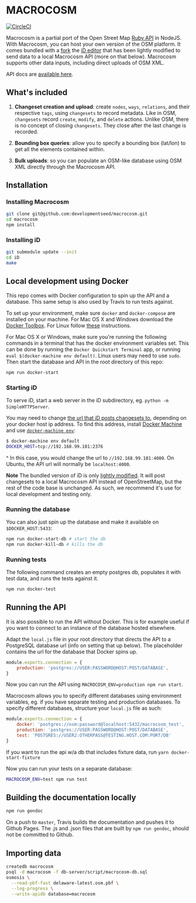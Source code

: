 # MACROCOSM
[![CircleCI](https://circleci.com/gh/orma/openroads-vn-api.svg?style=svg)](https://circleci.com/gh/orma/openroads-vn-api)

Macrocosm is a partial port of the Open Street Map [Ruby API](https://github.com/openstreetmap/openstreetmap-website) in NodeJS. With Macrocosm, you can host your own version of the OSM platform. It comes bundled with a [fork](https://github.com/macrocosm/iD) the [iD editor](https://github.com/openstreetmap/iD) that has been lightly modified to send data to a local Macrocosm API (more on that below). Macrocosm supports other data inputs, including direct uploads of OSM XML.

API docs are [available here](http://devseed.com/macrocosm/).

## What's included

1. **Changeset creation and upload**: create `nodes`, `ways`, `relations`, and their respective `tags`, using `changesets` to record metadata. Like in OSM, `changesets` record `create`, `modify`, and `delete` actions. Unlike OSM, there is no concept of closing `changesets`. They close after the last change is recorded.

2. **Bounding box queries**: allow you to specify a bounding box (lat/lon) to get all the elements contained within.

3. **Bulk uploads**: so you can populate an OSM-like database using OSM XML directly through the Macrocosm API.

## Installation

### Installing Macrocosm
```sh
git clone git@github.com:developmentseed/macrocosm.git
cd macrocosm
npm install
```

### Installing iD
```sh
git submodule update --init
cd iD
make
```

## Local development using Docker
This repo comes with Docker configuration to spin up the API and a database. This same setup is also used by Travis to run tests against.

To set up your environment, make sure `docker` and `docker-compose` are installed on your machine. For Mac OS X and Windows download the [Docker Toolbox](https://www.docker.com/docker-toolbox). For Linux follow [these](https://docs.docker.com/compose/install/) instructions.

For Mac OS X or Windows, make sure you're running the following commands in a terminal that has the docker environment variables set. This can be done by running the `Docker Quickstart Terminal` app, or running `eval $(docker-machine env default)`. Linux users may need to use `sudo`. Then start the database and API in the root directory of this repo:

```sh
npm run docker-start
```

### Starting iD

To serve iD, start a web server in the iD subdirectory, eg. `python -m SimpleHTTPServer`.

You may need to change [the url that iD posts changesets to](https://github.com/macrocosm/iD/blob/master/js/id/core/connection.js#L29), depending on your docker host ip address. To find this address, install [Docker Machine](https://docs.docker.com/machine/install-machine/) and use [`docker-machine env`](https://docs.docker.com/machine/reference/env/):

```sh
$ docker-machine env default
DOCKER_HOST=tcp://192.168.99.101:2376
```

^ In this case, you would change the url to `//192.168.99.101:4000`. On Ubuntu, the API url will normally be `localhost:4000`.

**Note** The bundled version of iD is only [lightly modified](https://github.com/macrocosm/iD/pull/1/commits/c7cc2f76c9719a294cdb72764c4942ea36910d2e). It will post changesets to a local Macrocosm API instead of OpenStreetMap, but the rest of the code base is unchanged. As such, we recommend it's use for local development and testing only.

### Running the database
You can also just spin up the database and make it available on `$DOCKER_HOST:5433`:

```sh
npm run docker-start-db # start the db
npm run docker-kill-db # kills the db
```

### Running tests
The following command creates an empty postgres db, populates it with test data, and runs the tests against it.

```sh
npm run docker-test
```

## Running the API
It is also possible to run the API without Docker. This is for example useful if you want to connect to an instance of the database hosted elsewhere.

Adapt the `local.js` file in your root directory that directs the API to a PostgreSQL database url (info on setting that up below). The placeholder contains the url for the database that Docker spins up.

```javascript
module.exports.connection = {
    production: 'postgres://USER:PASSWORD@HOST:POST/DATABASE',
}
```

Now you can run the API using `MACROCOSM_ENV=production npm run start`.

Macrocosm allows you to specify different databases using environment variables, eg. if you have separate testing and production databases. To specify different databases, structure your `local.js` file as such:

```js
module.exports.connection = {
    docker: 'postgres://osm:password@localhost:5432/macrocosm_test',
    production: 'postgres://USER:PASSWORD@HOST:POST/DATABASE',
    test: 'POSTGRES://USER2:OTHERPASS@TESTING.HOST.COM:PORT/DB'
}
```

If you want to run the api w/a db that includes fixture data, run `yarn docker-start-fixture`

Now you can run your tests on a separate database:

```sh
MACROCOSM_ENV=test npm run test
```

## Building the documentation locally

```sh
npm run gendoc
```

On a push to `master`, Travis builds the documentation and pushes it to Github Pages. The .js and .json files that are built by `npm run gendoc`, should not be committed to Github.

## Importing data

```bash
createdb macrocosm
psql -d macrocosm -f db-server/script/macrocosm-db.sql
osmosis \
  --read-pbf-fast delaware-latest.osm.pbf \
  --log-progress \
  --write-apidb database=macrocosm
```
